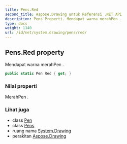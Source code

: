 ```yaml
---
title: Pens.Red
second_title: Aspose.Drawing untuk Referensi .NET API
description: Pens Properti. Mendapat warna merahPen .
type: docs
weight: 1140
url: /id/net/system.drawing/pens/red/
---
```

## Pens.Red property

Mendapat warna merahPen .

```csharp
public static Pen Red { get; }
```

### Nilai properti

MerahPen .

### Lihat juga

* class [Pen](../../pen/)
* class [Pens](../)
* ruang nama [System.Drawing](../../pens/)
* perakitan [Aspose.Drawing](../../../)


